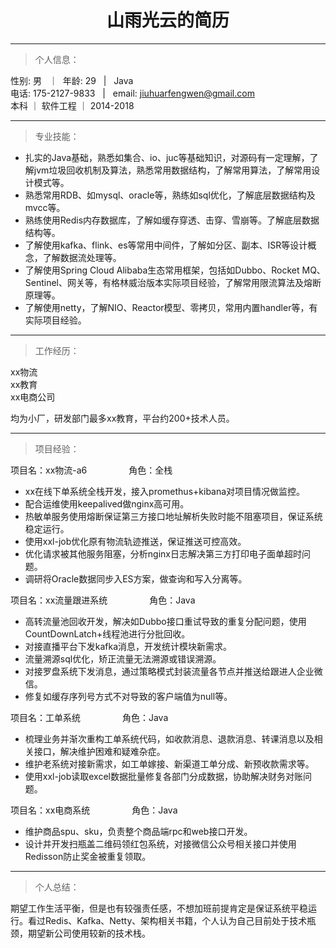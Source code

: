 # <center>山雨光云的简历
---
> 个人信息：  

性别: 男 &nbsp; ｜&nbsp; 年龄: 29 &nbsp;  | &nbsp;  Java  
电话: 175-2127-9833 &nbsp; | &nbsp;  email: jiuhuarfengwen@gmail.com  
本科 ｜ 软件工程 ｜ 2014-2018

---
> 专业技能：  

* 扎实的Java基础，熟悉如集合、io、juc等基础知识，对源码有一定理解，了解jvm垃圾回收机制及算法，熟悉常用数据结构，了解常用算法，了解常用设计模式等。
* 熟悉常用RDB、如mysql、oracle等，熟练如sql优化，了解底层数据结构及mvcc等。
* 熟练使用Redis内存数据库，了解如缓存穿透、击穿、雪崩等。了解底层数据结构等。
* 了解使用kafka、flink、es等常用中间件，了解如分区、副本、ISR等设计概念，了解数据流处理等。
* 了解使用Spring Cloud Alibaba生态常用框架，包括如Dubbo、Rocket MQ、Sentinel、网关等，有格林威治版本实际项目经验，了解常用限流算法及熔断原理等。
* 了解使用netty，了解NIO、Reactor模型、零拷贝，常用内置handler等，有实际项目经验。

---

> 工作经历：

xx物流  
xx教育  
xx电商公司

均为小厂，研发部门最多xx教育，平台约200+技术人员。

---

> 项目经验：

项目名：xx物流-a6    &nbsp; &nbsp;&nbsp;&nbsp;&nbsp;&nbsp;&nbsp;&nbsp;&nbsp;&nbsp;&nbsp;&nbsp;&nbsp;&nbsp;   角色：全栈  

* xx在线下单系统全栈开发，接入promethus+kibana对项目情况做监控。
* 配合运维使用keepalived做nginx高可用。
* 热敏单服务使用熔断保证第三方接口地址解析失败时能不阻塞项目，保证系统稳定运行。
* 使用xxl-job优化原有物流轨迹推送，保证推送可控高效。
* 优化请求被其他服务阻塞，分析nginx日志解决第三方打印电子面单超时问题。
* 调研将Oracle数据同步入ES方案，做查询和写入分离等。


项目名：xx流量跟进系统   &nbsp; &nbsp;&nbsp;&nbsp;&nbsp;&nbsp;&nbsp;&nbsp;&nbsp;&nbsp;&nbsp;&nbsp;&nbsp;&nbsp;    角色：Java

* 高转流量池回收开发，解决如Dubbo接口重试导致的重复分配问题，使用CountDownLatch+线程池进行分批回收。
* 对接直播平台下发kafka消息，开发统计模块新需求。
* 流量溯源sql优化，矫正流量无法溯源或错误溯源。
* 对接罗盘系统下发消息，通过策略模式封装流量各节点并推送给跟进人企业微信。
* 修复如缓存序列号方式不对导致的客户端值为null等。

项目名：工单系统    &nbsp; &nbsp;&nbsp;&nbsp;&nbsp;&nbsp;&nbsp;&nbsp;&nbsp;&nbsp;&nbsp;&nbsp;&nbsp;&nbsp;    角色：Java

* 梳理业务并渐次重构工单系统代码，如收款消息、退款消息、转课消息以及相关接口，解决维护困难和疑难杂症。
* 维护老系统对接新需求，如工单嫁接、新渠道工单分成、新预收款需求等。
* 使用xxl-job读取excel数据批量修复各部门分成数据，协助解决财务对账问题。

项目名：xx电商系统  &nbsp; &nbsp;&nbsp;&nbsp;&nbsp;&nbsp;&nbsp;&nbsp;&nbsp;&nbsp;&nbsp;&nbsp;&nbsp;&nbsp;    角色：Java

* 维护商品spu、sku，负责整个商品端rpc和web接口开发。
* 设计并开发扫瓶盖二维码领红包系统，对接微信公众号相关接口并使用Redisson防止奖金被重复领取。

---
> 个人总结：

期望工作生活平衡，但是也有较强责任感，不想加班前提肯定是保证系统平稳运行。看过Redis、Kafka、Netty、架构相关书籍，个人认为自己目前处于技术瓶颈，期望新公司使用较新的技术栈。